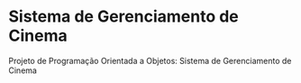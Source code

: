 <h1>Sistema de Gerenciamento de Cinema</h1>
Projeto de Programação Orientada a Objetos: Sistema de Gerenciamento de Cinema

